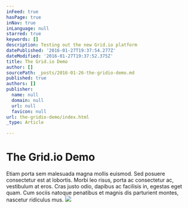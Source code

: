```yaml
---
inFeed: true
hasPage: true
inNav: true
inLanguage: null
starred: true
keywords: []
description: Testing out the new Grid.io platform
datePublished: '2016-01-27T19:37:54.277Z'
dateModified: '2016-01-27T19:37:52.375Z'
title: The Grid.io Demo
author: []
sourcePath: _posts/2016-01-26-the-gridio-demo.md
published: true
authors: []
publisher:
  name: null
  domain: null
  url: null
  favicon: null
url: the-gridio-demo/index.html
_type: Article

---
```

# The Grid.io Demo

Etiam porta sem malesuada magna mollis euismod. Sed posuere consectetur est at lobortis. Morbi leo risus, porta ac consectetur ac, vestibulum at eros. Cras justo odio, dapibus ac facilisis in, egestas eget quam. Cum sociis natoque penatibus et magnis dis parturient montes, nascetur ridiculus mus.
![](https://the-grid-user-content.s3-us-west-2.amazonaws.com/67af16ee-0fbb-4fef-9676-3c0018099853.jpg)